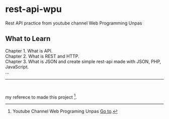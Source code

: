 # rest-api-wpu
Rest API practice from youtube channel Web Programming Unpas

## What to Learn
Chapter 1. What is API.<br>
Chapter 2. What is REST and HTTP.<br>
Chapter 3. What is JSON and create simple rest-api made with JSON, PHP, JavaScript.<br>
...
<hr><br>

my referece to made this project [^note].
[^note]:
    Youtube Channel Web Programing Unpas [Go to](https://www.youtube.com/channel/UCkXmLjEr95LVtGuIm3l2dPg).
